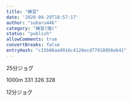 ```yaml
---
title: "練習"
date: '2020-04-29T18:57:17'
author: "subaru44k"
category: "練習(強)"
status: "publish"
allowComments: true
convertBreaks: false
entryHash: "c15b06aa9916c4120ecd77918956eb41"
---
```

25分ジョグ

1000m
331
326
328

12分ジョグ
